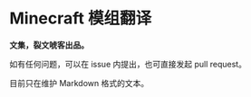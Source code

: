 # Minecraft 模组翻译

**文集，裂文唬客出品。**
<!--裂璺唬客（（（-->

如有任何问题，可以在 issue 内提出，也可直接发起 pull request。

目前只在维护 Markdown 格式的文本。